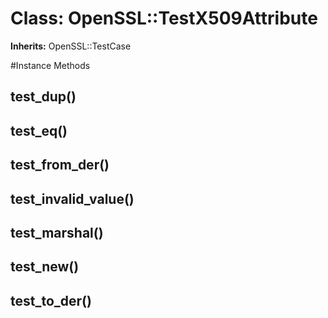 # Class: OpenSSL::TestX509Attribute
**Inherits:** OpenSSL::TestCase
    




#Instance Methods
## test_dup() [](#method-i-test_dup)

## test_eq() [](#method-i-test_eq)

## test_from_der() [](#method-i-test_from_der)

## test_invalid_value() [](#method-i-test_invalid_value)

## test_marshal() [](#method-i-test_marshal)

## test_new() [](#method-i-test_new)

## test_to_der() [](#method-i-test_to_der)

